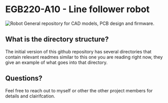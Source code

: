 # EGB220-A10 - Line follower robot
![Robot](https://github.com/user-attachments/assets/02dd1de7-12a6-4e38-89ee-3f0062391a90)
General repository for CAD models, PCB design and firmware.

## What is the directory structure?
The initial version of this github repository has several directories that contain relevant readmes similar to this one you are reading right now, they give an example of what goes into that directory.

## Questions?
Feel free to reach out to myself or other the other project members for details and clairifcation. 
